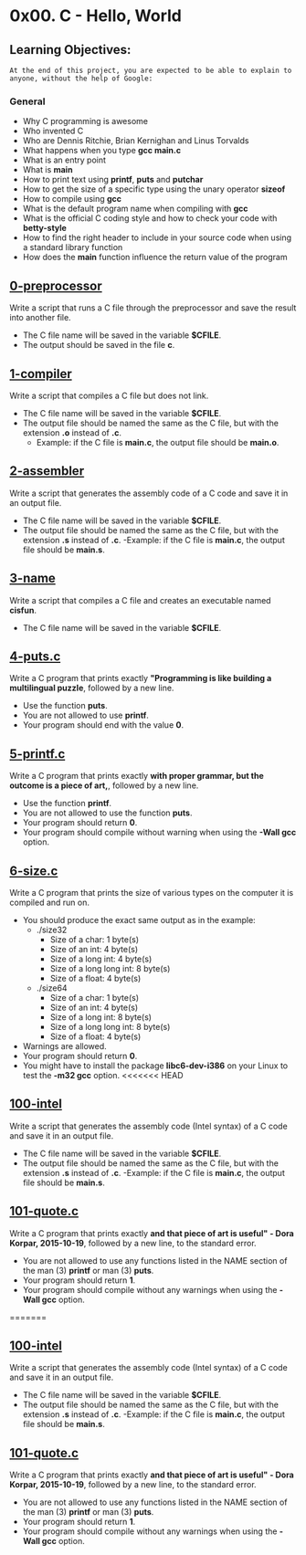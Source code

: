 # 0x00. C - Hello, World
## Learning Objectives:
    At the end of this project, you are expected to be able to explain to anyone, without the help of Google:

### General
+ Why C programming is awesome
+ Who invented C
+ Who are Dennis Ritchie, Brian Kernighan and Linus Torvalds
+ What happens when you type **gcc main.c**
+ What is an entry point
+ What is **main**
+ How to print text using **printf**, **puts** and **putchar**
+ How to get the size of a specific type using the unary operator **sizeof**
+ How to compile using **gcc**
+ What is the default program name when compiling with **gcc**
+ What is the official C coding style and how to check your code with **betty-style**
+ How to find the right header to include in your source code when using a standard library function
+ How does the **main** function influence the return value of the program

## [0-preprocessor](https://github.com/Assiminee/alx-low_level_programming/blob/main/0x00-hello_world/0-preprocessor)
Write a script that runs a C file through the preprocessor and save the result into another file. 
+ The C file name will be saved in the variable **$CFILE**. 
+ The output should be saved in the file **c**.

## [1-compiler](https://github.com/Assiminee/alx-low_level_programming/blob/main/0x00-hello_world/1-compiler)
Write a script that compiles a C file but does not link. 
+ The C file name will be saved in the variable **$CFILE**. 
+ The output file should be named the same as the C file, but with the extension **.o** instead of **.c**. 
  - Example: if the C file is **main.c**, the output file should be **main.o**.

## [2-assembler](https://github.com/Assiminee/alx-low_level_programming/blob/main/0x00-hello_world/2-assembler)
Write a script that generates the assembly code of a C code and save it in an output file. 
+ The C file name will be saved in the variable **$CFILE**. 
+ The output file should be named the same as the C file, but with the extension **.s** instead of **.c**. 
  -Example: if the C file is **main.c**, the output file should be **main.s**.

## [3-name](https://github.com/Assiminee/alx-low_level_programming/blob/main/0x00-hello_world/3-name)
Write a script that compiles a C file and creates an executable named **cisfun**. 
+ The C file name will be saved in the variable **$CFILE**.

## [4-puts.c](https://github.com/Assiminee/alx-low_level_programming/blob/main/0x00-hello_world/4-puts.c)
Write a C program that prints exactly **"Programming is like building a multilingual puzzle**, followed by a new line. 
+ Use the function **puts**.
+ You are not allowed to use **printf**. 
+ Your program should end with the value **0**.

## [5-printf.c](https://github.com/Assiminee/alx-low_level_programming/blob/main/0x00-hello_world/5-printf.c)
Write a C program that prints exactly **with proper grammar, but the outcome is a piece of art,**, followed by a new line. 
+ Use the function **printf**. 
+ You are not allowed to use the function **puts**. 
+ Your program should return **0**. 
+ Your program should compile without warning when using the **-Wall gcc** option.

## [6-size.c](https://github.com/Assiminee/alx-low_level_programming/blob/main/0x00-hello_world/6-size.c)
Write a C program that prints the size of various types on the computer it is compiled and run on.
+ You should produce the exact same output as in the example:
  - ./size32
    - Size of a char: 1 byte(s)
    - Size of an int: 4 byte(s)
    - Size of a long int: 4 byte(s)
    - Size of a long long int: 8 byte(s)
    - Size of a float: 4 byte(s)
  - ./size64
    - Size of a char: 1 byte(s)
    - Size of an int: 4 byte(s)
    - Size of a long int: 8 byte(s)
    - Size of a long long int: 8 byte(s)
    - Size of a float: 4 byte(s)
+ Warnings are allowed. 
+ Your program should return **0**. 
+ You might have to install the package **libc6-dev-i386** on your Linux to test the **-m32 gcc** option.
<<<<<<< HEAD

## [100-intel](https://github.com/Assiminee/alx-low_level_programming/blob/main/0x00-hello_world/100-intel)
Write a script that generates the assembly code (Intel syntax) of a C code and save it in an output file. 
+ The C file name will be saved in the variable **$CFILE**.
+ The output file should be named the same as the C file, but with the extension **.s** instead of **.c**. 
  -Example: if the C file is **main.c**, the output file should be **main.s**.

## [101-quote.c](https://github.com/Assiminee/alx-low_level_programming/blob/main/0x00-hello_world/101-quote.c)
Write a C program that prints exactly **and that piece of art is useful" - Dora Korpar, 2015-10-19**, followed by a new line, to the standard error. 
+ You are not allowed to use any functions listed in the NAME section of the man (3) **printf** or man (3) **puts**. 
+ Your program should return **1**. 
+ Your program should compile without any warnings when using the **-Wall gcc** option.

=======

## [100-intel](https://github.com/Assiminee/alx-low_level_programming/blob/main/0x00-hello_world/100-intel)
Write a script that generates the assembly code (Intel syntax) of a C code and save it in an output file. 
+ The C file name will be saved in the variable **$CFILE**.
+ The output file should be named the same as the C file, but with the extension **.s** instead of **.c**. 
  -Example: if the C file is **main.c**, the output file should be **main.s**.

## [101-quote.c](https://github.com/Assiminee/alx-low_level_programming/blob/main/0x00-hello_world/101-quote.c)
Write a C program that prints exactly **and that piece of art is useful" - Dora Korpar, 2015-10-19**, followed by a new line, to the standard error. 
+ You are not allowed to use any functions listed in the NAME section of the man (3) **printf** or man (3) **puts**. 
+ Your program should return **1**. 
+ Your program should compile without any warnings when using the **-Wall gcc** option.

